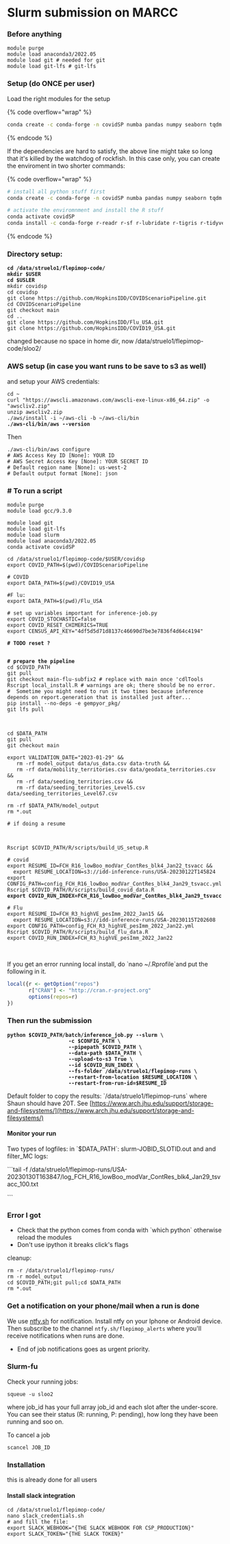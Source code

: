 # Slurm submission on MARCC

### Before anything

```
module purge
module load anaconda3/2022.05
module load git # needed for git
module load git-lfs # git-lfs
```

### Setup (do ONCE per user)

Load the right modules for the setup

{% code overflow="wrap" %}
```bash
conda create -c conda-forge -n covidSP numba pandas numpy seaborn tqdm matplotlib click confuse pyarrow sympy dask pytest scipy graphviz boto3 slack_sdk r-readr r-sf r-lubridate r-tigris r-tidyverse r-gridextra r-reticulate r-truncnorm r-xts r-ggfortify r-flextable r-doparallel r-foreach r-arrow r-optparse r-devtools r-tidycensus r-cdltools r-cowplot 
```
{% endcode %}

If the dependencies are hard to satisfy, the above line might take so long that it's killed by the watchdog of rockfish. In this case only, you can create the enviroment in two shorter commands:

{% code overflow="wrap" %}
```bash
# install all python stuff first
conda create -c conda-forge -n covidSP numba pandas numpy seaborn tqdm matplotlib click confuse pyarrow sympy dask pytest scipy graphviz boto3 slack_sdk

# activate the enviromnment and install the R stuff
conda activate covidSP
conda install -c conda-forge r-readr r-sf r-lubridate r-tigris r-tidyverse r-gridextra r-reticulate r-truncnorm r-xts r-ggfortify r-flextable r-doparallel r-foreach r-arrow r-optparse r-devtools r-tidycensus r-cdltools r-cowplot 
```
{% endcode %}

### Directory setup:

<pre><code><strong>cd /data/struelo1/flepimop-code/
</strong><strong>mkdir $USER
</strong><strong>cd $USLER
</strong>mkdir covidsp
cd covidsp
git clone https://github.com/HopkinsIDD/COVIDScenarioPipeline.git
cd COVIDScenarioPipeline
git checkout main
cd ..
git clone https://github.com/HopkinsIDD/Flu_USA.git
git clone https://github.com/HopkinsIDD/COVID19_USA.git
</code></pre>

changed because no space in home dir, now /data/struelo1/flepimop-code/sloo2/

### AWS setup (in case you want runs to be save to s3 as well)

and setup your AWS credentials:

<pre><code>cd ~
curl "https://awscli.amazonaws.com/awscli-exe-linux-x86_64.zip" -o "awscliv2.zip"
unzip awscliv2.zip
./aws/install -i ~/aws-cli -b ~/aws-cli/bin
<strong>./aws-cli/bin/aws --version
</strong></code></pre>

Then

```
./aws-cli/bin/aws configure
# AWS Access Key ID [None]: YOUR ID
# AWS Secret Access Key [None]: YOUR SECRET ID
# Default region name [None]: us-west-2
# Default output format [None]: json
```

### # To run a script

<pre><code>module purge
module load gcc/9.3.0

module load git
module load git-lfs
module load slurm
module load anaconda3/2022.05
conda activate covidSP

cd /data/struelo1/flepimop-code/$USER/covidsp
export COVID_PATH=$(pwd)/COVIDScenarioPipeline

# COVID
export DATA_PATH=$(pwd)/COVID19_USA

#F lu:
export DATA_PATH=$(pwd)/Flu_USA

# set up variables important for inference-job.py
export COVID_STOCHASTIC=false
export COVID_RESET_CHIMERICS=TRUE
export CENSUS_API_KEY="4df5d5d71d8137c46690d7be3e7836f4d64c4194"
<strong>
</strong><strong># TODO reset ?
</strong><strong>
</strong><strong>
</strong><strong># prepare the pipeline
</strong>cd $COVID_PATH
git pull	
git checkout main-flu-subfix2 # replace with main once 'cdlTools
Rscript local_install.R # warnings are ok; there should be no error.
#  Sometime you might need to run it two times because inference depends on report.generation that is installed just after...
pip install --no-deps -e gempyor_pkg/ 
git lfs pull



cd $DATA_PATH
git pull 
git checkout main

export VALIDATION_DATE="2023-01-29" &#x26;&#x26; 
   rm -rf model_output data/us_data.csv data-truth &#x26;&#x26;
   rm -rf data/mobility_territories.csv data/geodata_territories.csv &#x26;&#x26;
   rm -rf data/seeding_territories.csv &#x26;&#x26; 
   rm -rf data/seeding_territories_Level5.csv data/seeding_territories_Level67.csv

rm -rf $DATA_PATH/model_output
rm *.out

# if doing a resume

  
<strong>
</strong>Rscript $COVID_PATH/R/scripts/build_US_setup.R

# covid
export RESUME_ID=FCH_R16_lowBoo_modVar_ContRes_blk4_Jan22_tsvacc &#x26;&#x26;
  export RESUME_LOCATION=s3://idd-inference-runs/USA-20230122T145824
export CONFIG_PATH=config_FCH_R16_lowBoo_modVar_ContRes_blk4_Jan29_tsvacc.yml
Rscript $COVID_PATH/R/scripts/build_covid_data.R
<strong>export COVID_RUN_INDEX=FCH_R16_lowBoo_modVar_ContRes_blk4_Jan29_tsvacc
</strong>
# Flu
export RESUME_ID=FCH_R3_highVE_pesImm_2022_Jan15 &#x26;&#x26;
  export RESUME_LOCATION=s3://idd-inference-runs/USA-20230115T202608
export CONFIG_PATH=config_FCH_R3_highVE_pesImm_2022_Jan22.yml
Rscript $COVID_PATH/R/scripts/build_flu_data.R
export COVID_RUN_INDEX=FCH_R3_highVE_pesImm_2022_Jan22

</code></pre>

\
If you get an error running local install, do \`nano \~/.Rprofile\`and put the following in it.

```r
local({r <- getOption("repos")
       r["CRAN"] <- "http://cran.r-project.org"
       options(repos=r)
})
```

### Then run the submission

<pre class="language-bash"><code class="lang-bash"><strong>python $COVID_PATH/batch/inference_job.py --slurm \
</strong><strong>                    -c $CONFIG_PATH \
</strong><strong>                    --pipepath $COVID_PATH \
</strong><strong>                    --data-path $DATA_PATH \
</strong><strong>                    --upload-to-s3 True \
</strong><strong>                    --id $COVID_RUN_INDEX \
</strong><strong>                    --fs-folder /data/struelo1/flepimop-runs \
</strong><strong>                    --restart-from-location $RESUME_LOCATION \
</strong><strong>                    --restart-from-run-id=$RESUME_ID
</strong></code></pre>

Default folder to copy the results: \`/data/struelo1/flepimop-runs\` where Shaun should have 20T. See [https://www.arch.jhu.edu/support/storage-and-filesystems/](https://www.arch.jhu.edu/support/storage-and-filesystems/)

#### Monitor your run

Two types of logfiles: in \`$DATA\_PATH\`: slurm-JOBID\_SLOTID.out and and filter\_MC logs:

\`\`\`tail -f /data/struelo1/flepimop-runs/USA-20230130T163847/log\_FCH\_R16\_lowBoo\_modVar\_ContRes\_blk4\_Jan29\_tsvacc\_100.txt

\`\`\`



### Error I got

* Check that the python comes from conda with \`which python\` otherwise reload the modules
* Don't use ipython it breaks click's flags



cleanup:

```
rm -r /data/struelo1/flepimop-runs/
rm -r model_output
cd $COVID_PATH;git pull;cd $DATA_PATH
rm *.out
```

### Get a notification on your phone/mail when a run is done

We use [ntfy.sh](https://ntfy.sh) for notification. Install ntfy on your Iphone or Android device. Then subscribe to the channel `ntfy.sh/flepimop_alerts` where you'll receive notifications when runs are done.

* End of job notifications goes as urgent priority.

### Slurm-fu

Check your running jobs:

```
squeue -u sloo2
```

where job\_id has your full array job\_id and each slot after the under-score. You can see their status (R: running, P: pending), how long they have been running and soo on.

To cancel a job

```
scancel JOB_ID
```



### Installation

this is already done for all users

#### Install slack integration

```
cd /data/struelo1/flepimop-code/
nano slack_credentials.sh
# and fill the file:
export SLACK_WEBHOOK="{THE SLACK WEBHOOK FOR CSP_PRODUCTION}"
export SLACK_TOKEN="{THE SLACK TOKEN}"
```



